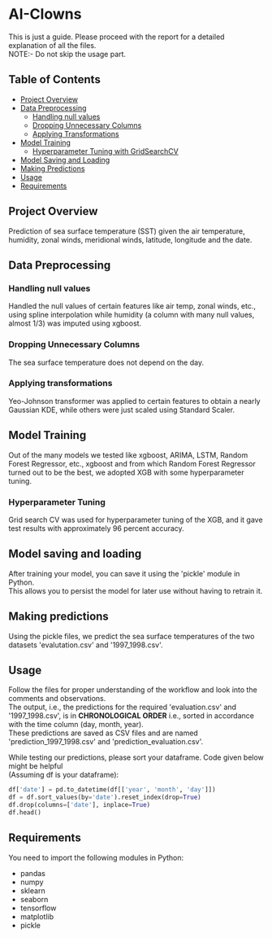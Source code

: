 # AI-Clowns
This is just a guide. Please proceed with the report for a detailed explanation of all the files. <br>
NOTE:- Do not skip the usage part.

## Table of Contents
- [Project Overview](#project-overview)
- [Data Preprocessing](#data-preprocessing)
  - [Handling null values](#handling-null-values)
  - [Dropping Unnecessary Columns](#dropping-unnecessary-columns)
  - [Applying Transformations](#applying-transformations)
- [Model Training](#model-training)
  - [Hyperparameter Tuning with GridSearchCV](#hyperparameter-tuning)
- [Model Saving and Loading](#model-saving-and-loading)
- [Making Predictions](#making-predictions)
- [Usage](#usage)
- [Requirements](#requirements)

## Project Overview
Prediction of sea surface temperature (SST) given the air temperature, humidity, zonal winds, meridional winds, latitude, longitude and the date.

## Data Preprocessing
### Handling null values
Handled the null values of certain features like air temp, zonal winds, etc., using spline interpolation while humidity (a column with many null values, almost 1/3) was imputed using xgboost. 

### Dropping Unnecessary Columns
The sea surface temperature does not depend on the day.

### Applying transformations
Yeo-Johnson transformer was applied to certain features to obtain a nearly Gaussian KDE, while others were just scaled using Standard Scaler.

## Model Training
Out of the many models we tested like xgboost, ARIMA, LSTM, Random Forest Regressor, etc., xgboost and from which Random Forest Regressor turned out to be the best, we adopted XGB with some hyperparameter tuning.

### Hyperparameter Tuning
Grid search CV was used for hyperparameter tuning of the XGB, and it gave test results with approximately 96 percent accuracy. 

## Model saving and loading
After training your model, you can save it using the 'pickle' module in Python.<br> 
This allows you to persist the model for later use without having to retrain it.

## Making predictions
Using the pickle files, we predict the sea surface temperatures of the two datasets 'evalutation.csv' and '1997_1998.csv'.

## Usage

Follow the files for proper understanding of the workflow and look into the comments and observations.<br>
The output, i.e., the predictions for the required 'evaluation.csv' and '1997_1998.csv', is in <b>CHRONOLOGICAL ORDER</b> i.e., sorted in accordance with the time column (day, month, year).<br>
These predictions are saved as CSV files and are named 'prediction_1997_1998.csv' and 'prediction_evaluation.csv'.<br>

While testing our predictions, please sort your dataframe. Code given below might be helpful<br>(Assuming df is your dataframe):<br>

```python
df['date'] = pd.to_datetime(df[['year', 'month', 'day']])
df = df.sort_values(by='date').reset_index(drop=True)
df.drop(columns=['date'], inplace=True)
df.head()
```
## Requirements

You need to import the following modules in Python:<br>
- pandas
- numpy
- sklearn
- seaborn
- tensorflow
- matplotlib
- pickle
